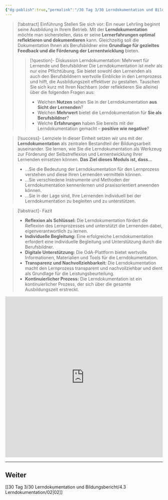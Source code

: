 ```yaml
---
{"dg-publish":true,"permalink":"/30 Tag 3/30 Lerndokumentation und Bildungsbericht/01 Lerndokumentation & Lernerfolg/"}
---
```


>[!abstract] Einführung
>Stellen Sie sich vor: Ein neuer Lehrling beginnt seine Ausbildung in Ihrem Betrieb. Mit der **Lerndokumentation** möchte man sicherstellen, dass er seine **Lernerfahrungen optimal reflektieren und dokumentieren** kann. Gleichzeitig soll die Dokumentation Ihnen als Berufsbildner eine **Grundlage für gezieltes Feedback und die Förderung der Lernentwicklung** bieten.
>
>> [!question]- Diskussion Lerndokumentation:  Mehrwert für Lernende und Berufsbildner
>>Die Lerndokumentation ist mehr als nur eine Pflichtübung. Sie bietet sowohl den Lernenden als auch den Berufsbildnern wertvolle Einblicke in den Lernprozess und hilft, die Ausbildungszeit effektiver zu gestalten. Tauschen Sie sich kurz mit Ihren Nachbarn (oder reflektieren Sie alleine) über die folgenden Fragen aus:
>>* Welchen **Nutzen** sehen Sie in der Lerndokumentation **aus Sicht der Lernenden**?
>>* Welchen **Mehrwert** bietet die Lerndokumentation für **Sie als Berufsbildner**?
>>* Welche **Erfahrungen** haben Sie bereits mit der Lerndokumentation gemacht – **positive wie negative**?

> [!success]- Lernziele
>In dieser Einheit setzen wir uns mit der **Lerndokumentation** als zentralen Bestandteil der Bildungsarbeit auseinander. Sie lernen, wie Sie die Lerndokumentation als Werkzeug zur Förderung der Selbstreflexion und Lernentwicklung Ihrer Lernenden einsetzen können. 
>**Das Ziel dieses Moduls ist, dass...**
>* ...Sie die Bedeutung der Lerndokumentation für den Lernprozess verstehen und diese Ihren Lernenden vermitteln können.
>* ...Sie verschiedene Instrumente und Methoden der Lerndokumentation kennenlernen und praxisorientiert anwenden können.
>* ...Sie in der Lage sind, Ihre Lernenden individuell bei der Lerndokumentation zu begleiten und zu unterstützen.

>[!abstract]- Fazit
>* **Reflexion als Schlüssel:**  Die Lerndokumentation fördert die Reflexion des Lernprozesses und unterstützt die Lernenden  dabei,  eigenverantwortlich zu lernen.
>* **Individuelle Begleitung:**  Eine  erfolgreiche Lerndokumentation  erfordert  eine  individuelle Begleitung  und  Unterstützung  durch  die  Berufsbildner.
>* **Digitale Unterstützung:**  Die  OdA-Plattform  bietet  wertvolle  Informationen,  Materialien  und  Tools  für  die  Lerndokumentation.
>* **Transparenz und Nachvollziehbarkeit:**  Die Lerndokumentation  macht  den  Lernprozess  transparent  und  nachvollziehbar  und  dient  als  Grundlage  für  die  Leistungsbeurteilung.
>* **Kontinuierlicher Prozess:**  Die  Lerndokumentation  ist  ein  kontinuierlicher  Prozess,  der  sich  über  die  gesamte  Ausbildungszeit  erstreckt. 

 <iframe width="100%" height="515" src="https://www.youtube.com/embed/FW47I-KbmF4?si=SmkkAOPbr_e4OicF" title="YouTube video player" frameborder="0" allow="accelerometer; autoplay; clipboard-write; encrypted-media; gyroscope; picture-in-picture; web-share" allowfullscreen></iframe>
 
 ---
## Weiter
[[30 Tag 3/30 Lerndokumentation und Bildungsbericht/4.3 Lerndokumentation/02\|02]]